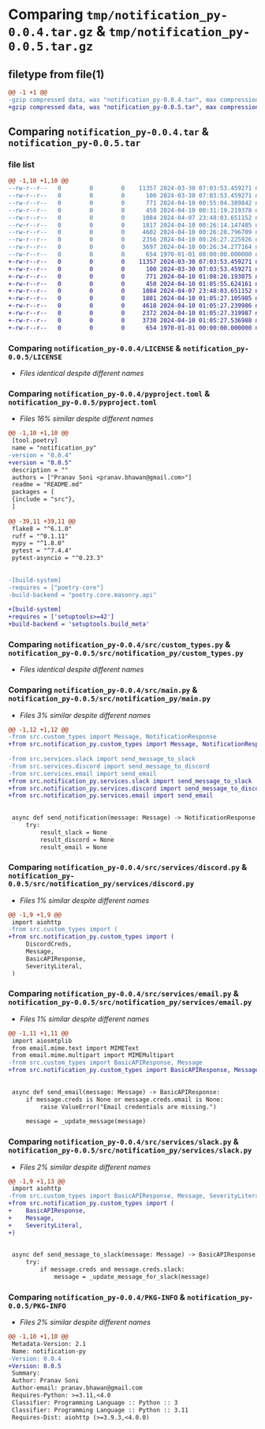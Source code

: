 # Comparing `tmp/notification_py-0.0.4.tar.gz` & `tmp/notification_py-0.0.5.tar.gz`

## filetype from file(1)

```diff
@@ -1 +1 @@
-gzip compressed data, was "notification_py-0.0.4.tar", max compression
+gzip compressed data, was "notification_py-0.0.5.tar", max compression
```

## Comparing `notification_py-0.0.4.tar` & `notification_py-0.0.5.tar`

### file list

```diff
@@ -1,10 +1,10 @@
--rw-r--r--   0        0        0    11357 2024-03-30 07:03:53.459271 notification_py-0.0.4/LICENSE
--rw-r--r--   0        0        0      100 2024-03-30 07:03:53.459271 notification_py-0.0.4/README.md
--rw-r--r--   0        0        0      771 2024-04-10 00:55:04.389842 notification_py-0.0.4/pyproject.toml
--rw-r--r--   0        0        0      450 2024-04-10 00:31:19.219378 notification_py-0.0.4/src/__init__.py
--rw-r--r--   0        0        0     1084 2024-04-07 23:48:03.651152 notification_py-0.0.4/src/custom_types.py
--rw-r--r--   0        0        0     1817 2024-04-10 00:26:14.147485 notification_py-0.0.4/src/main.py
--rw-r--r--   0        0        0     4602 2024-04-10 00:26:20.796709 notification_py-0.0.4/src/services/discord.py
--rw-r--r--   0        0        0     2356 2024-04-10 00:26:27.225926 notification_py-0.0.4/src/services/email.py
--rw-r--r--   0        0        0     3697 2024-04-10 00:26:34.277164 notification_py-0.0.4/src/services/slack.py
--rw-r--r--   0        0        0      654 1970-01-01 00:00:00.000000 notification_py-0.0.4/PKG-INFO
+-rw-r--r--   0        0        0    11357 2024-03-30 07:03:53.459271 notification_py-0.0.5/LICENSE
+-rw-r--r--   0        0        0      100 2024-03-30 07:03:53.459271 notification_py-0.0.5/README.md
+-rw-r--r--   0        0        0      771 2024-04-10 01:08:20.193075 notification_py-0.0.5/pyproject.toml
+-rw-r--r--   0        0        0      450 2024-04-10 01:05:55.624161 notification_py-0.0.5/src/notification_py/__init__.py
+-rw-r--r--   0        0        0     1084 2024-04-07 23:48:03.651152 notification_py-0.0.5/src/notification_py/custom_types.py
+-rw-r--r--   0        0        0     1881 2024-04-10 01:05:27.105985 notification_py-0.0.5/src/notification_py/main.py
+-rw-r--r--   0        0        0     4618 2024-04-10 01:05:27.239986 notification_py-0.0.5/src/notification_py/services/discord.py
+-rw-r--r--   0        0        0     2372 2024-04-10 01:05:27.319987 notification_py-0.0.5/src/notification_py/services/email.py
+-rw-r--r--   0        0        0     3730 2024-04-10 01:05:27.536988 notification_py-0.0.5/src/notification_py/services/slack.py
+-rw-r--r--   0        0        0      654 1970-01-01 00:00:00.000000 notification_py-0.0.5/PKG-INFO
```

### Comparing `notification_py-0.0.4/LICENSE` & `notification_py-0.0.5/LICENSE`

 * *Files identical despite different names*

### Comparing `notification_py-0.0.4/pyproject.toml` & `notification_py-0.0.5/pyproject.toml`

 * *Files 16% similar despite different names*

```diff
@@ -1,10 +1,10 @@
 [tool.poetry]
 name = "notification_py"
-version = "0.0.4"
+version = "0.0.5"
 description = ""
 authors = ["Pranav Soni <pranav.bhawan@gmail.com>"]
 readme = "README.md"
 packages = [
 {include = "src"},
 ]
 
@@ -39,11 +39,11 @@
 flake8 = "^6.1.0"
 ruff = "^0.1.11"
 mypy = "^1.8.0"
 pytest = "^7.4.4"
 pytest-asyncio = "^0.23.3"
 
 
-[build-system]
-requires = ["poetry-core"]
-build-backend = "poetry.core.masonry.api"
 
+[build-system]
+requires = ['setuptools>=42']
+build-backend = 'setuptools.build_meta'
```

### Comparing `notification_py-0.0.4/src/custom_types.py` & `notification_py-0.0.5/src/notification_py/custom_types.py`

 * *Files identical despite different names*

### Comparing `notification_py-0.0.4/src/main.py` & `notification_py-0.0.5/src/notification_py/main.py`

 * *Files 3% similar despite different names*

```diff
@@ -1,12 +1,12 @@
-from src.custom_types import Message, NotificationResponse
+from src.notification_py.custom_types import Message, NotificationResponse
 
-from src.services.slack import send_message_to_slack
-from src.services.discord import send_message_to_discord
-from src.services.email import send_email
+from src.notification_py.services.slack import send_message_to_slack
+from src.notification_py.services.discord import send_message_to_discord
+from src.notification_py.services.email import send_email
 
 
 async def send_notification(message: Message) -> NotificationResponse:
     try:
         result_slack = None
         result_discord = None
         result_email = None
```

### Comparing `notification_py-0.0.4/src/services/discord.py` & `notification_py-0.0.5/src/notification_py/services/discord.py`

 * *Files 1% similar despite different names*

```diff
@@ -1,9 +1,9 @@
 import aiohttp
-from src.custom_types import (
+from src.notification_py.custom_types import (
     DiscordCreds,
     Message,
     BasicAPIResponse,
     SeverityLiteral,
 )
```

### Comparing `notification_py-0.0.4/src/services/email.py` & `notification_py-0.0.5/src/notification_py/services/email.py`

 * *Files 1% similar despite different names*

```diff
@@ -1,11 +1,11 @@
 import aiosmtplib
 from email.mime.text import MIMEText
 from email.mime.multipart import MIMEMultipart
-from src.custom_types import BasicAPIResponse, Message
+from src.notification_py.custom_types import BasicAPIResponse, Message
 
 
 async def send_email(message: Message) -> BasicAPIResponse:
     if message.creds is None or message.creds.email is None:
         raise ValueError("Email credentials are missing.")
 
     message = _update_message(message)
```

### Comparing `notification_py-0.0.4/src/services/slack.py` & `notification_py-0.0.5/src/notification_py/services/slack.py`

 * *Files 2% similar despite different names*

```diff
@@ -1,9 +1,13 @@
 import aiohttp
-from src.custom_types import BasicAPIResponse, Message, SeverityLiteral
+from src.notification_py.custom_types import (
+    BasicAPIResponse,
+    Message,
+    SeverityLiteral,
+)
 
 
 async def send_message_to_slack(message: Message) -> BasicAPIResponse:
     try:
         if message.creds and message.creds.slack:
             message = _update_message_for_slack(message)
```

### Comparing `notification_py-0.0.4/PKG-INFO` & `notification_py-0.0.5/PKG-INFO`

 * *Files 2% similar despite different names*

```diff
@@ -1,10 +1,10 @@
 Metadata-Version: 2.1
 Name: notification-py
-Version: 0.0.4
+Version: 0.0.5
 Summary: 
 Author: Pranav Soni
 Author-email: pranav.bhawan@gmail.com
 Requires-Python: >=3.11,<4.0
 Classifier: Programming Language :: Python :: 3
 Classifier: Programming Language :: Python :: 3.11
 Requires-Dist: aiohttp (>=3.9.3,<4.0.0)
```

